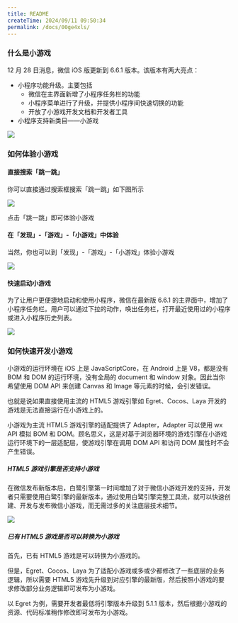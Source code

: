 ```yaml
---
title: README
createTime: 2024/09/11 09:50:34
permalink: /docs/00ge4xls/
---
```

### 什么是小游戏

12 月 28 日消息，微信 iOS 版更新到 6.6.1 版本。该版本有两大亮点：

* 小程序功能升级。主要包括
    * 微信在主界面新增了小程序任务栏的功能
    * 小程序菜单进行了升级，并提供小程序间快速切换的功能
    * 开放了小游戏开发文档和开发者工具
* 小程序支持新类目——小游戏

![](upgrade.jpg)

### 如何体验小游戏

#### 直接搜索「跳一跳」

你可以直接通过搜索框搜索「跳一跳」如下图所示

![](search.png)

点击「跳一跳」即可体验小游戏

#### 在「发现」-「游戏」-「小游戏」中体验

当然，你也可以到「发现」-「游戏」-「小游戏」体验小游戏

![](game.png)


#### 快速启动小游戏

为了让用户更便捷地启动和使用小程序，微信在最新版 6.6.1 的主界面中，增加了小程序任务栏。用户可以通过下拉的动作，唤出任务栏，打开最近使用过的小程序或进入小程序历史列表。

![](switch.jpg)

### 如何快速开发小游戏

小游戏的运行环境在 iOS 上是 JavaScriptCore，在 Android 上是 V8，都是没有 BOM 和 DOM 的运行环境，没有全局的 document 和 window 对象。因此当你希望使用 DOM API 来创建 Canvas 和 Image 等元素的时候，会引发错误。

也就是说如果直接使用主流的 HTML5 游戏引擎如 Egret、Cocos、Laya 开发的游戏是无法直接运行在小游戏上的。

小游戏为主流 HTML5 游戏引擎的适配提供了 Adapter，Adapter 可以使用 wx API 模拟 BOM 和 DOM。顾名思义，这是对基于浏览器环境的游戏引擎在小游戏运行环境下的一层适配层，使游戏引擎在调用 DOM API 和访问 DOM 属性时不会产生错误。


##### HTML5 游戏引擎是否支持小游戏

在微信发布新版本后，白鹭引擎第一时间增加了对于微信小游戏开发的支持，开发者只需要使用白鹭引擎的最新版本，通过使用白鹭引擎完整工具流，就可以快速创建、开发与发布微信小游戏，而无需过多的关注底层技术细节。

![](egret.png)


##### 已有 HTML5 游戏是否可以转换为小游戏

首先，已有 HTML5 游戏是可以转换为小游戏的。

但是，Egret、Cocos、Laya 为了适配小游戏或多或少都修改了一些底层的业务逻辑，所以需要 HTML5 游戏先升级到对应引擎的最新版，然后按照小游戏的要求修改部分业务逻辑即可发布为小游戏。

以 Egret 为例，需要开发者最低将引擎版本升级到 5.1.1 版本，然后根据小游戏的资源、代码标准稍作修改即可发布为小游戏。